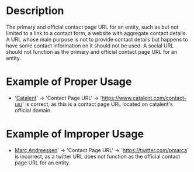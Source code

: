 # Description
The primary and official contact page URL for an entity, such as but not limited to a link to a contact form, a website with aggregate contact details. A URL whose main purpose is not to provide contact details but happens to have some contact information on it should not be used. A social URL should not function as the primary and official contact page URL for an entity.

# Example of Proper Usage
* '[Catalent](https://golden.com/wiki/Catalent-BW8E8KG)' -> 'Contact Page URL' -> 'https://www.catalent.com/contact-us/' is correct, as this is a contact page URL located on catalent's official domain.

# Example of Improper Usage
* [Marc Andreessen](https://golden.com/wiki/Marc_Andreessen-DBY)' -> 'Contact Page URL' -> 'https://twitter.com/pmarca' is incorrect, as a twitter URL does not function as the official contact page URL for an entity.
